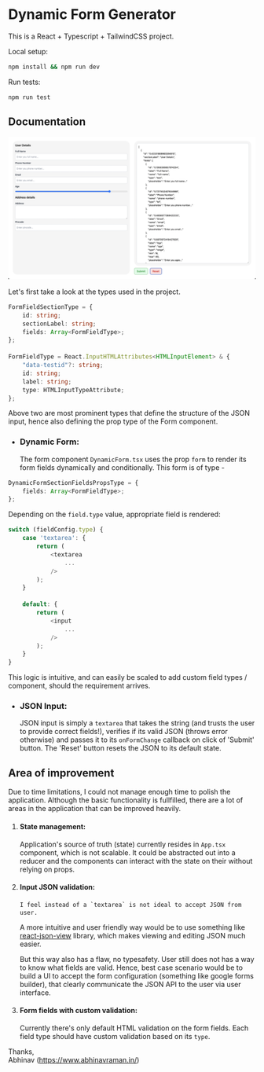 # Dynamic Form Generator

This is a React + Typescript + TailwindCSS project.

Local setup:

```bash
npm install && npm run dev
```

Run tests:

```bash
npm run test
```

## Documentation

![Web view](/src/assets/image.png)

Let's first take a look at the types used in the project.

```typescript
FormFieldSectionType = {
    id: string;
    sectionLabel: string;
    fields: Array<FormFieldType>;
};

FormFieldType = React.InputHTMLAttributes<HTMLInputElement> & {
    "data-testid"?: string;
    id: string;
    label: string;
    type: HTMLInputTypeAttribute;
};
```

Above two are most prominent types that define the structure of the JSON input, hence also defining the prop type of the Form component.

- ### Dynamic Form:
    The form component `DynamicForm.tsx` uses the prop `form` to render its form fields dynamically and conditionally. This form is of type -

```typescript
DynamicFormSectionFieldsPropsType = {
    fields: Array<FormFieldType>;
};
```

Depending on the `field.type` value, appropriate field is rendered:

```typescript
switch (fieldConfig.type) {
    case 'textarea': {
        return (
            <textarea
                ...
            />
        );
    }

    default: {
        return (
            <input
                ...
            />
        );
    }
}
```

This logic is intuitive, and can easily be scaled to add custom field types / component, should the requirement arrives.

- ### JSON Input:
    JSON input is simply a `textarea` that takes the string (and trusts the user to provide correct fields!), verifies if its valid JSON (throws error otherwise) and passes it to its `onFormChange` callback on click of 'Submit' button. The 'Reset' button resets the JSON to its default state.

## Area of improvement

Due to time limitations, I could not manage enough time to polish the application. Although the basic functionality is fullfilled, there are a lot of areas in the application that can be improved heavily.

1.  #### State management:
    Application's source of truth (state) currently resides in `App.tsx` component, which is not scalable. It could be abstracted out into a reducer and the components can interact with the state on their without relying on props.
2.  #### Input JSON validation:

        I feel instead of a `textarea` is not ideal to accept JSON from user.

    A more intuitive and user friendly way would be to use something like [react-json-view](https://www.npmjs.com/package/react-json-view) library, which makes viewing and editing JSON much easier.

    But this way also has a flaw, no typesafety. User still does not has a way to know what fields are valid. Hence, best case scenario would be to build a UI to accept the form configuration (something like google forms builder), that clearly communicate the JSON API to the user via user interface.

3.  #### Form fields with custom validation:
    Currently there's only default HTML validation on the form fields. Each field type should have custom validation based on its `type`.

Thanks, <br />
Abhinav (https://www.abhinavraman.in/)
